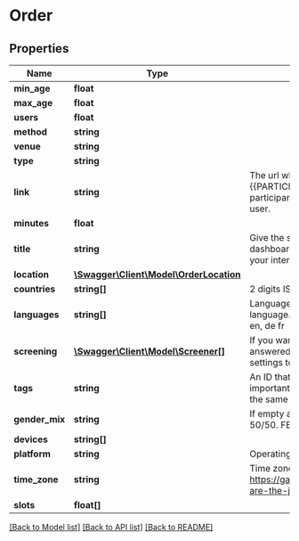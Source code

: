 # Order

## Properties
Name | Type | Description | Notes
------------ | ------------- | ------------- | -------------
**min_age** | **float** |  | [optional] 
**max_age** | **float** |  | [optional] 
**users** | **float** |  | 
**method** | **string** |  | 
**venue** | **string** |  | 
**type** | **string** |  | [optional] 
**link** | **string** | The url where the participants are being sent to. Use {{PARTICIPANT_ID}} as a placeholder where we put a participants specific id if you need to different urls per user. | [optional] 
**minutes** | **float** |  | [optional] 
**title** | **string** | Give the study an optional title. This will be shown in the dashboard. Here you could also add an identifier for your internal orderId or customerId | [optional] 
**location** | [**\Swagger\Client\Model\OrderLocation**](OrderLocation.md) |  | [optional] 
**countries** | **string[]** | 2 digits ISO country code in lowercase. e.g. us, ch, de | [optional] 
**languages** | **string[]** | Languages the test is conducted in or prototype language. 2 digits ISO language code in lowercase. e.g. en, de fr | [optional] 
**screening** | [**\Swagger\Client\Model\Screener[]**](Screener.md) | If you want additional screener questions to be answered. Put in here multiple questions/screener settings to filter the target group further. | [optional] 
**tags** | **string** | An ID that identifies a customer ordering. This is important to exclude test users that were already with the same customer. | [optional] 
**gender_mix** | **string** | If empty a random mix will be generated. Mixed means 50/50. FEMALE means female only. | [optional] 
**devices** | **string[]** |  | [optional] 
**platform** | **string** | Operating system on the selected devices. | [optional] 
**time_zone** | **string** | Time zone id, list can be found e.g. here: https://garygregory.wordpress.com/2013/06/18/what-are-the-java-timezone-ids/ | [optional] 
**slots** | **float[]** |  | [optional] 

[[Back to Model list]](../../README.md#documentation-for-models) [[Back to API list]](../../README.md#documentation-for-api-endpoints) [[Back to README]](../../README.md)

